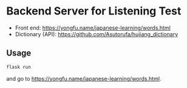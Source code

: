 # Backend Server for Listening Test

- Front end: https://yongfu.name/japanese-learning/words.html
- Dictionary (API): https://github.com/Asutorufa/hujiang_dictionary

## Usage

```bash
flask run
```

and go to <https://yongfu.name/japanese-learning/words.html>.